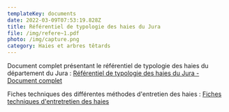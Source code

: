 ```yaml
---
templateKey: documents
date: 2022-03-09T07:53:19.828Z
title: Référentiel de typologie des haies du Jura
file: /img/refere~1.pdf
photo: /img/capture.png
category: Haies et arbres têtards
---
```

Document complet présentant le référentiel de typologie des haies du département du Jura :
<a href="/img/refere~1.pdf" target="_blank">Référentiel de typologie des haies du Jura - Document complet</a>

Fiches techniques des différentes méthodes d'entretien des haies : <a href="/img/fiches-techniques.pdf" target="_blank">Fiches techniques d'entretretien des haies</a>